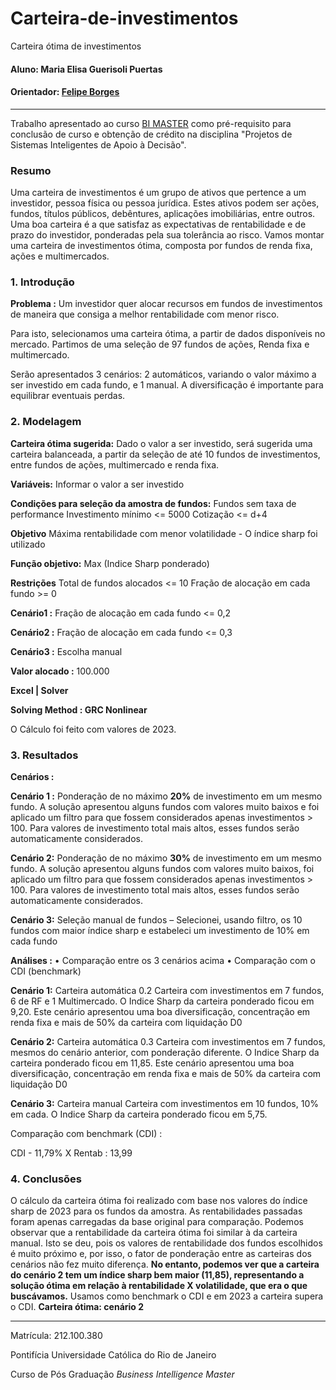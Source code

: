 # Carteira-de-investimentos
Carteira ótima de investimentos
#### Aluno: Maria Elisa Guerisoli Puertas
#### Orientador: [Felipe Borges](https://github.com/FelipeBorgesC) 

---

Trabalho apresentado ao curso [BI MASTER](https://ica.puc-rio.ai/bi-master) como pré-requisito para conclusão de curso e obtenção de crédito na disciplina "Projetos de Sistemas Inteligentes de Apoio à Decisão".


### Resumo

Uma carteira de investimentos é um grupo de ativos que pertence a um investidor, pessoa física ou pessoa jurídica. Estes ativos podem ser ações, fundos, títulos públicos, debêntures, aplicações imobiliárias, entre outros.
Uma boa carteira é a que satisfaz as expectativas de rentabilidade e de prazo do investidor, ponderadas pela sua tolerância ao risco. 
Vamos montar uma carteira de investimentos ótima, composta por fundos de renda fixa, ações e multimercados.


### 1. Introdução

**Problema :** Um investidor quer alocar recursos em fundos de investimentos de maneira que consiga a melhor rentabilidade com menor risco.

Para isto, selecionamos uma carteira ótima, a partir de dados disponíveis no mercado.
Partimos de uma seleção de 97 fundos de ações, Renda fixa e multimercado.

Serão apresentados 3 cenários: 2 automáticos, variando o valor máximo a ser investido em cada fundo, e 1 manual. 
A diversificação é importante para equilibrar eventuais perdas.

### 2. Modelagem

**Carteira ótima sugerida:**
Dado o valor a ser investido, será sugerida uma carteira balanceada, a partir da seleção de até 10 fundos de investimentos, entre fundos de ações, multimercado e renda fixa. 

**Variáveis:**
Informar o valor a ser investido

**Condições para seleção da amostra de fundos:**
Fundos sem taxa de performance
Investimento mínimo <= 5000
Cotização <= d+4

**Objetivo**
Máxima rentabilidade com menor volatilidade - O índice sharp foi utilizado

**Função objetivo:**
Max (Indice Sharp ponderado)

**Restrições**
Total de fundos alocados <= 10
Fração de alocação em cada fundo >= 0

**Cenário1 :** Fração de alocação em cada fundo <= 0,2

**Cenário2 :** Fração de alocação em cada fundo <= 0,3

**Cenário3 :** Escolha manual

**Valor alocado :** 100.000

**Excel  | Solver**

**Solving Method : GRC Nonlinear**

O Cálculo foi feito com valores de 2023.

### 3. Resultados

**Cenários :**

**Cenário 1 :** Ponderação de no máximo **20%** de investimento em um mesmo fundo. A solução apresentou alguns fundos com valores muito baixos e foi aplicado um filtro para que fossem considerados apenas investimentos > 100. Para valores de investimento total mais altos, esses fundos serão automaticamente considerados.

**Cenário 2:** Ponderação de no máximo **30%** de investimento em um mesmo fundo. A solução apresentou alguns fundos com valores muito baixos, foi aplicado um filtro para que fossem considerados apenas investimentos > 100. Para valores de investimento total mais altos, esses fundos serão automaticamente considerados.

**Cenário 3:** Seleção manual de fundos – Selecionei, usando filtro, os 10 fundos com maior índice sharp e estabeleci um investimento de 10% em cada fundo

**Análises :**
•	Comparação entre os 3 cenários acima
•	Comparação com o CDI (benchmark) 

**Cenário 1:** Carteira automática 0.2
Carteira com investimentos em 7 fundos, 6 de RF e 1 Multimercado. O Indice Sharp da carteira ponderado ficou em 9,20. 
Este cenário apresentou uma boa diversificação, concentração em renda fixa e mais de 50% da carteira com liquidação D0

**Cenário 2:**  Carteira automática 0.3
Carteira com investimentos em 7 fundos, mesmos do cenário anterior, com ponderação diferente. O Indice Sharp da carteira ponderado ficou em 11,85. 
Este cenário apresentou uma boa diversificação, concentração em renda fixa e mais de 50% da carteira com liquidação D0

**Cenário 3:** Carteira manual
Carteira com investimentos em 10 fundos, 10% em cada. O Indice Sharp da carteira ponderado ficou em 5,75. 

Comparação com benchmark (CDI) :

CDI - 11,79% X Rentab : 13,99


### 4. Conclusões

O cálculo da carteira ótima foi realizado com base nos valores do índice sharp de 2023 para os fundos da amostra.
As rentabilidades passadas foram apenas carregadas da base original para comparação.
Podemos observar que a rentabilidade da carteira ótima foi similar à da carteira manual.
Isto se deu, pois os valores de rentabilidade dos fundos escolhidos é muito próximo e, por isso, o fator de ponderação entre as carteiras dos cenários não fez muito diferença.
**No entanto, podemos ver que a carteira do cenário 2 tem um índice sharp bem maior (11,85), representando a solução ótima em relação à rentabilidade X volatilidade, que era o que buscávamos.**
Usamos como benchmark o CDI e em 2023 a carteira supera o CDI.
**Carteira ótima: cenário 2**

	
---

Matrícula: 212.100.380

Pontifícia Universidade Católica do Rio de Janeiro

Curso de Pós Graduação *Business Intelligence Master*
